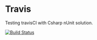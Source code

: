 # Travis
Testing travisCI with Csharp nUnit solution.

[![Build Status](https://travis-ci.org/Lechus/Travis.svg?branch=master)](https://travis-ci.org/Lechus/Travis)